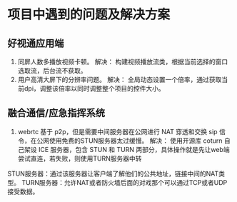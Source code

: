 # 项目中遇到的问题及解决方案

## 好视通应用端
1. 同屏人数多播放视频卡顿。 解决： 构建视频播放流类，根据当前选择的窗口选取流，后台流不获取。
2. 用户高清大屏下的分辨率问题。 解决： 全局动态设置一个倍率，通过获取当前dpi，调整该倍率以同时调整整个项目的控件大小。

## 融合通信/应急指挥系统
1. webrtc 基于 p2p，但是需要中间服务器在公网进行 NAT 穿透和交换 sip 信令，在公网使用免费的STUN服务器太过缓慢。 解决： 使用开源库 coturn 自己架设 ICE 服务器，包含 STUN 和 TURN 两部分，具体操作就是先让web端尝试直连，若失败，则使用TURN服务器中转

STUN服务器：通过该服务器让客户端了解他们的公共地址，链接中间的NAT类型。
TURN服务器：允许NAT或者防火墙后面的对戏那个可以通过TCP或者UDP接受数据。